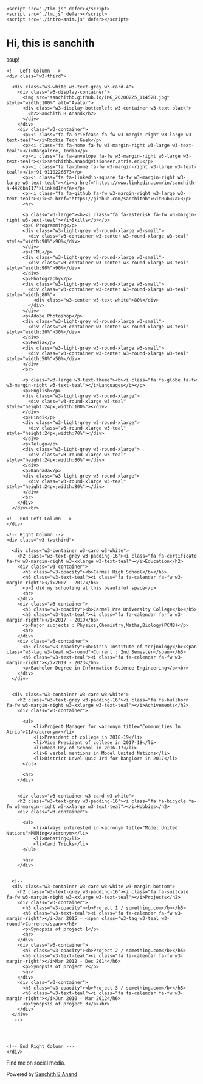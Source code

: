 <html>
<title>Sanchith's CV</title>

<head>
<meta charset="UTF-8">
<meta name="viewport" content="width=device-width, initial-scale=1">
<meta http-equiv="X-UA-Compatible" content="ie=edge">

<link rel="stylesheet" href="./home.css">
<link rel="stylesheet" href="https://www.w3schools.com/w3css/4/w3.css">
<link rel='stylesheet' href='https://fonts.googleapis.com/css?family=Roboto'>
<link rel="stylesheet" href="https://cdnjs.cloudflare.com/ajax/libs/font-awesome/4.7.0/css/font-awesome.min.css">
  
  <script src="./css.js" defer></script>
    <script src="./tlm.js" defer></script>
    <script src="./tm.js" defer></script>
    <script src="./intro-anim.js" defer></script>
    
</head>    
<style>
html,body,h1,h2,h3,h4,h5,h6 {font-family: "Roboto", sans-serif}
</style>
<body class="w3-light-grey">
  
  <div class="intro-cover">
        <div class="intro-message">
            <h1>Hi, this is sanchith </h1>
            <div class="loading">
                <p>ssup!</p>
            </div>
        </div>
    </div>

<!-- Page Container -->
<div class="w3-content w3-margin-top" style="max-width:1400px;">

  <!-- The Grid -->
  <div class="w3-row-padding">
  
    <!-- Left Column -->
    <div class="w3-third">
    
      <div class="w3-white w3-text-grey w3-card-4">
        <div class="w3-display-container">
          <img src="sanchithb.github.io/IMG_20200225_114528.jpg" style="width:100%" alt="Avatar">
          <div class="w3-display-bottomleft w3-container w3-text-black">
            <h2>Sanchith B Anand</h2>
          </div>
        </div>
        <div class="w3-container">
          <p><i class="fa fa-briefcase fa-fw w3-margin-right w3-large w3-text-teal"></i>Rookie Tech Geek</p>
          <p><i class="fa fa-home fa-fw w3-margin-right w3-large w3-text-teal"></i>Bangalore, India</p>
          <p><i class="fa fa-envelope fa-fw w3-margin-right w3-large w3-text-teal"></i>sanchithb.anand@visioneer.atria.edu</p>
          <p><i class="fa fa-phone fa-fw w3-margin-right w3-large w3-text-teal"></i>+91 9110226673</p>
          <p><i class="fa fa-linkedin-square fa-fw w3-margin-right w3-large w3-text-teal"></i><a href="https://www.linkedin.com/in/sanchith-a-4426ba117">LinkedIn</a></p>
          <p><i class="fa fa-github fa-fw w3-margin-right w3-large w3-text-teal"></i><a href="https://github.com/sanchithb">GitHub</a></p>
          <hr>

          <p class="w3-large"><b><i class="fa fa-asterisk fa-fw w3-margin-right w3-text-teal"></i>Skills</b></p>
          <p>C Programming</p>
          <div class="w3-light-grey w3-round-xlarge w3-small">
            <div class="w3-container w3-center w3-round-xlarge w3-teal" style="width:90%">90%</div>
          </div>
          <p>HTML</p>
          <div class="w3-light-grey w3-round-xlarge w3-small">
            <div class="w3-container w3-center w3-round-xlarge w3-teal" style="width:90%">90%</div>
          </div>
          <p>Photography</p>
          <div class="w3-light-grey w3-round-xlarge w3-small">
            <div class="w3-container w3-center w3-round-xlarge w3-teal" style="width:80%">
              <div class="w3-center w3-text-white">80%</div>
            </div>
          </div>
          <p>Adobe Photoshop</p>
          <div class="w3-light-grey w3-round-xlarge w3-small">
            <div class="w3-container w3-center w3-round-xlarge w3-teal" style="width:30%">30%</div>
          </div>
          <p>Media</p>
          <div class="w3-light-grey w3-round-xlarge w3-small">
            <div class="w3-container w3-center w3-round-xlarge w3-teal" style="width:50%">50%</div>
          </div>
          <br>

          <p class="w3-large w3-text-theme"><b><i class="fa fa-globe fa-fw w3-margin-right w3-text-teal"></i>Languages</b></p>
          <p>English</p>
          <div class="w3-light-grey w3-round-xlarge">
            <div class="w3-round-xlarge w3-teal" style="height:24px;width:100%"></div>
          </div>
          <p>Hindi</p>
          <div class="w3-light-grey w3-round-xlarge">
            <div class="w3-round-xlarge w3-teal" style="height:24px;width:70%"></div>
          </div>
          <p>Telugu</p>
          <div class="w3-light-grey w3-round-xlarge">
            <div class="w3-round-xlarge w3-teal" style="height:24px;width:80%"></div>
          </div>
          <p>Kannada</p>
          <div class="w3-light-grey w3-round-xlarge">
            <div class="w3-round-xlarge w3-teal" style="height:24px;width:80%"></div>
          </div>
          <br>
        </div>
      </div><br>

    <!-- End Left Column -->
    </div>

    <!-- Right Column -->
    <div class="w3-twothird">
    
      <div class="w3-container w3-card w3-white">
        <h2 class="w3-text-grey w3-padding-16"><i class="fa fa-certificate fa-fw w3-margin-right w3-xxlarge w3-text-teal"></i>Education</h2>
        <div class="w3-container">
          <h5 class="w3-opacity"><b>Carmel High School</b></h5>
          <h6 class="w3-text-teal"><i class="fa fa-calendar fa-fw w3-margin-right"></i>2007 - 2017</h6>
          <p>I did my schooling at this beautiful space</p>
          <hr>
        </div>
        <div class="w3-container">
          <h5 class="w3-opacity"><b>Carmel Pre University College</b></h5>
          <h6 class="w3-text-teal"><i class="fa fa-calendar fa-fw w3-margin-right"></i>2017 - 2019</h6>
          <p>Major subjects : Physics,Chemistry,Maths,Biology(PCMB)</p>
          <hr>
        </div>
        <div class="w3-container">
          <h5 class="w3-opacity"><b>Atria Institute of tecjnology</b><span class="w3-tag w3-teal w3-round">Current : 2nd Semester</span></h5>
          <h6 class="w3-text-teal"><i class="fa fa-calendar fa-fw w3-margin-right"></i>2019 - 2023</h6>
          <p>Bachelor Degree in Information Science Engineering</p><br>
        </div>
      </div>

     
      <div class="w3-container w3-card w3-white">
        <h2 class="w3-text-grey w3-padding-16"><i class="fa fa-bullhorn fa-fw w3-margin-right w3-xxlarge w3-text-teal"></i>Achivements</h2>
        <div class="w3-container">
          
          <ul>
              <li>Project Manager for <acronym title="Communities In Atria">CIA</acronym></li>
              <li>President of college in 2018-19</li>
              <li>Vice President of college in 2017-18</li>
              <li>Head Boy of School in 2016-17</li>
              <li>6 verbal mentions in Model United Nations</li>
              <li>District Level Quiz 3rd for banglore in 2017</li>
          </ul>
          
          <hr>
        </div>


        <div class="w3-container w3-card w3-white">
        <h2 class="w3-text-grey w3-padding-16"><i class="fa fa-bicycle fa-fw w3-margin-right w3-xxlarge w3-text-teal"></i>Hobbies</h2>
        <div class="w3-container">
          
          <ul>
              <li>Always interested in <acronym title="Model United Nations">MUNing</acronym></li>
              <li>Debating</li>
              <li>Card Tricks</li>
          </ul>
          
          <hr>
        </div>
      
      
      <!--
      <div class="w3-container w3-card w3-white w3-margin-bottom">
        <h2 class="w3-text-grey w3-padding-16"><i class="fa fa-suitcase fa-fw w3-margin-right w3-xxlarge w3-text-teal"></i>Projects</h2>
        <div class="w3-container">
          <h5 class="w3-opacity"><b>Project 1 / something.com</b></h5>
          <h6 class="w3-text-teal"><i class="fa fa-calendar fa-fw w3-margin-right"></i>Jan 2015 - <span class="w3-tag w3-teal w3-round">Current</span></h6>
          <p>Synopsis of project 1</p>
          <hr>
        </div>
        <div class="w3-container">
          <h5 class="w3-opacity"><b>Project 2 / something.com</b></h5>
          <h6 class="w3-text-teal"><i class="fa fa-calendar fa-fw w3-margin-right"></i>Mar 2012 - Dec 2014</h6>
          <p>Synopsis of project 2</p>
          <hr>
        </div>
        <div class="w3-container">
          <h5 class="w3-opacity"><b>Project 3 / something.com</b></h5>
          <h6 class="w3-text-teal"><i class="fa fa-calendar fa-fw w3-margin-right"></i>Jun 2010 - Mar 2012</h6>
          <p>Synopsis of project 3</p><br>
        </div>
      </div>
       -->

      
        

    <!-- End Right Column -->
    </div>
    
  <!-- End Grid -->
  </div>
  
  <!-- End Page Container -->
</div>

  <footer class="w3-container w3-teal w3-center w3-margin-top">
     <p>Find me on social media.</p>
      <a href="https://www.facebook.com/profile.php?id=100008767899009"><i class="fa fa-facebook-official w3-hover-opacity"></i></a>
      <a href="https://www.instagram.coom/sunny_sanchith"><i class="fa fa-instagram w3-hover-opacity"></i></a>
      <a href="https://twitter.com/BSanchith"><i class="fa fa-twitter w3-hover-opacity"></i></a>
      <a href="https://www.linkedin.com/in/sanchith-a-4426ba117"><i class="fa fa-linkedin w3-hover-opacity"></i></a>
      <p>Powered by <a href="https://www.sanchith.me" target="_blank">Sanchith B Anand</a></p>
   </footer>

</body>
</html>
